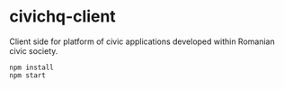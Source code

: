 # civichq-client
Client side for platform of civic applications developed within Romanian civic society.

```
npm install
npm start
```
